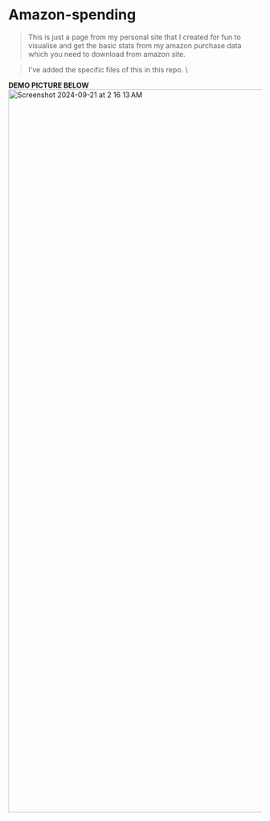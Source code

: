 # Amazon-spending

>This is just a page from my personal site that I created for fun to visualise and get the basic stats from my amazon purchase data which you need to download from amazon site.

>I've added the specific files of this in this repo.
> \

**DEMO PICTURE BELOW**
<img width="1440" alt="Screenshot 2024-09-21 at 2 16 13 AM" src="https://github.com/user-attachments/assets/211e8ccf-8670-4b36-89fe-337c6ce48934">

